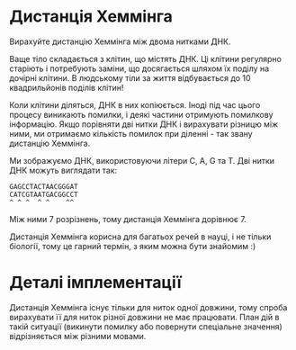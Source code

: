 # Дистанція Хеммінга

Вирахуйте дистанцію Хеммінга між двома нитками ДНК.

Ваще тіло складається з клітин, що містять ДНК. Ці клітини регулярно старіють і
потребують заміни, що досягається шляхом їх поділу на дочірні клітини. В
людському тіли за життя відбувається до 10 квадрильйонів поділів клітин!

Коли клітини діляться, ДНК в них копіюється. Іноді під час цього процесу
виникають помилки, і деякі частини отримують помилкову інформацію. Якщо
порівняти дві нитки ДНК і вирахувати різницю між ними, ми отримаємо кількість
помилок при діленні - так звану дистанцію Хеммінга.

Ми зображуємо ДНК, використовуючи літери C, A, G та T. Дві нитки ДНК можуть
виглядати так:

    GAGCCTACTAACGGGAT
    CATCGTAATGACGGCCT
    ^ ^ ^  ^ ^    ^^

Між ними 7 розрізнень, тому дистанція Хеммінга дорівнює 7.

Дистанція Хеммінга корисна для багатьох речей в науці, і не тільки біології,
тому це гарний термін, з яким можна бути знайомим :)

# Деталі імплементації

Дистанція Хеммінга існує тільки для ниток одної довжини, тому спроба вирахувати
її для ниток різної довжини не має працювати. План дій в такій ситуації
(викинути помилку або повернути спеціальне значення) відрізняється між різними
мовами.
